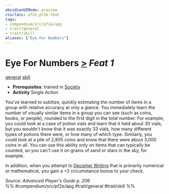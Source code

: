 ```yaml
---
obsidianUIMode: preview
cssclass: pf2e,pf2e-feat
tags:
- compendium/src/pf2e/apg
- trait/general
- trait/skill
aliases: ["Eye For Numbers"]
---
```

# Eye For Numbers  [>](../../Rules/core-rulebook/chapter-9-playing-the-game.md#Actions "Single Action") *Feat 1*  
[general](../../Rules/traits/general.md)  [skill](../../Rules/traits/skill.md)  

- **Prerequisites**: trained in [Society](../skills.md#Society)
- **Activity** Single Action

You've learned to subitize, quickly estimating the number of items in a group with relative accuracy at only a glance. You immediately learn the number of visually similar items in a group you can see (such as coins, books, or people), rounded to the first digit in the total number. For example, you could look at a case of potion vials and learn that it held about 30 vials, but you wouldn't know that it was exactly 33 vials, how many different types of potions there were, or how many of which type. Similarly, you could look at a pile of 2,805 coins and know that there were about 3,000 coins in all. You can use this ability only on items that can typically be counted, so you can't use it on grains of sand or stars in the sky, for example.

In addition, when you attempt to [Decipher Writing](../../Rules/actions/decipher-writing.md) that is primarily numerical or mathematical, you gain a +2 circumstance bonus to your check.

*Source: Advanced Player's Guide p. 206*  
%% #compendium/src/pf2e/apg #trait/general #trait/skill %%